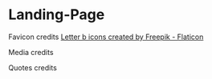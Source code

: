 # Landing-Page

Favicon credits
<a href="https://www.flaticon.com/free-icons/letter-b" title="letter b icons">Letter b icons created by Freepik - Flaticon</a>

Media credits


Quotes credits

